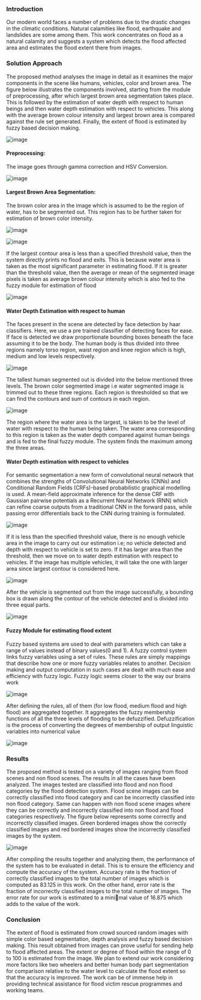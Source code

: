 ### Introduction
Our modern world faces a number of problems due to the drastic changes in the climatic conditions. Natural calamities like flood, earthquake and landslides are some among them. This work concentrates on flood as a natural calamity and suggests a system which detects the flood affected area and estimates the flood extent there from images.

### Solution Approach
The proposed method analyses the image in detail as it examines the major components in the scene like humans, vehicles, color and brown area. The figure below illustrates the components involved, starting from the module of preprocessing, after which largest brown area segmentation takes place. This is followed by the estimation of water depth with respect to human beings and then water depth estimation with respect to vehicles. This along with the average brown colour intensity and largest brown area is compared against the rule set generated. Finally, the extent of flood is  estimated by fuzzy based decision making.

![image](https://github.com/user-attachments/assets/1bc01973-ca1f-48af-9c6b-a62a0f3c5098)

#### Preprocessing:
The image goes through gamma correction and HSV Conversion. 

![image](https://github.com/user-attachments/assets/67ed7a60-c24c-431c-ba0c-d148831c1a45)

#### Largest Brown Area Segmentation:
The brown color area in the image which is assumed to be the region of water, has to be segmented out. This region has to be further taken for estimation of brown color intensity. 

![image](https://github.com/user-attachments/assets/f8988c42-2bc7-430b-99fc-80c27673d0d4)

![image](https://github.com/user-attachments/assets/b9277127-0260-4da9-b9db-99a989e3f145)

If the largest contour area is less than a specified threshold value, then the system directly prints no flood and exits. This is because water area is taken as the most significant parameter in estimating flood. If it is greater than the threshold value, then the average or mean of the segmented image pixels is taken as average brown colour intensity which is also fed to the fuzzy module for estimation of flood

![image](https://github.com/user-attachments/assets/c3b5b71e-7d9d-470d-8637-021c2d58bbe5)

#### Water Depth Estimation with respect to human
The faces present in the scene are detected by face detection by haar classifiers. Here, we use a pre trained classifier of detecting faces for ease. If face is detected we draw proportionate bounding boxes beneath the face assuming it to be the body. The human body is thus divided into three regions namely torso region, waist region and knee region which is high, medium and low levels respectively.

![image](https://github.com/user-attachments/assets/e7d51cf0-9ba2-494e-bee4-5c11790e7607)

The tallest human segmented out is divided into the below mentioned three levels. The brown color segmented image i.e water segmented image is trimmed out to these three regions. Each region is thresholded so that we can find the contours and sum of contours in each region.

![image](https://github.com/user-attachments/assets/bf248df7-b12d-40d3-ac8a-3b6c137c296b)

The region where the water area is the largest, is taken to be the level of water with respect to the human being taken. The water area corresponding to this region is taken as the water depth compared against human beings and is fed to the final fuzzy module. The system finds the maximum among the three areas.
#### Water Depth estimation with respect to vehicles
For semantic segmentation a new form of convolutional neural network that combines the strengths of Convolutional Neural Networks (CNNs) and Conditional Random Fields (CRFs)-based probabilistic graphical modelling
is used. A mean-field approximate inference for the dense CRF with Gaussian pairwise potentials as a Recurrent Neural Network (RNN) which can refine coarse outputs from a traditional CNN in the forward pass, while passing error differentials back to the CNN during training is formulated.

![image](https://github.com/user-attachments/assets/fffec990-0927-4059-9b9e-243b539a82da)

If it is less than the specified threshold value, there is no enough vehicle area in the image to carry out our estimation i.e; no vehicle detected and depth with respect to vehicle is set to zero. If it has larger area than the threshold, then we move on to water depth estimation with respect to vehicles. If the image has multiple vehicles, it will take the one with larger area since largest contour is considered here.

![image](https://github.com/user-attachments/assets/cc539b73-504a-48af-b02e-936ca4465a4b)

After the vehicle is segmented out from the image successfully, a bounding box is drawn along the contour of the vehicle detected and is divided into three equal parts.

![image](https://github.com/user-attachments/assets/18204bff-d3ff-4fca-b637-a8cb4834c959)

#### Fuzzy Module for estimating flood extent
Fuzzy based systems are used to deal with parameters which can take a range of values instead of binary values(0 and 1). A fuzzy control system links fuzzy variables using a set of rules. These rules are simply mappings that describe how one or more fuzzy variables relates to another. Decision making and output computation in such cases are dealt with much ease and efficiency with fuzzy logic. Fuzzy logic seems closer to the way our brains work

![image](https://github.com/user-attachments/assets/fbece65e-f16b-432a-b64b-1130529ba4ad)

After defining the rules, all of them (for low flood, medium flood and high flood) are aggregated together. It aggregates the fuzzy membership functions of all the three levels of flooding to be defuzzified. Defuzzification is the process of converting the degrees of membership of output linguistic variables into numerical value

![image](https://github.com/user-attachments/assets/fd3dd5d9-dcbf-4445-a2de-ae3987bab262)

### Results
The proposed method is tested on a variety of images ranging from flood scenes and non flood scenes. The results in all the cases have been analyzed. The images tested are classified into flood and non flood categories by the flood detection system. Flood scene images can be correctly classified into flood category and can be incorrectly classified into non flood category. Same can happen with non flood scene images where they can be correctly and incorrectly classified into non flood and flood categories respectively. The figure below represents some correctly and incorrectly classified images. Green bordered images show the correctly classified images and red bordered images show the incorrectly classified images by the system.

![image](https://github.com/user-attachments/assets/a85eb13f-340f-4631-909f-c5449ee2b0e4)

After compiling the results together and analyzing them, the performance of the system has to be evaluated in detail. This is to ensure the efficiency and compute the accuracy of the system. Accuracy rate is the fraction of correctly classified images to the total number of images which is computed as 83.125 in this work. On the other hand, error rate is the fraction of incorrectly classified images to the total number of images. The error rate for our work is estimated to a minimal value of 16.875 which adds to the value of the work.

### Conclusion
The extent of flood is estimated from crowd sourced random images with simple color based segmentation, depth analysis and fuzzy based decision making. This result obtained from images can prove useful for sending help to flood affected areas. The extent or degree of flood within the range of 0 to 100 is estimated from the image. We plan to extend our work considering more factors like two wheelers and better human body part segmentation for comparison relative to the water level to calculate the flood extent so that the accuracy is improved. The work can be of immense help in providing technical assistance for flood victim rescue programmes and working teams.
